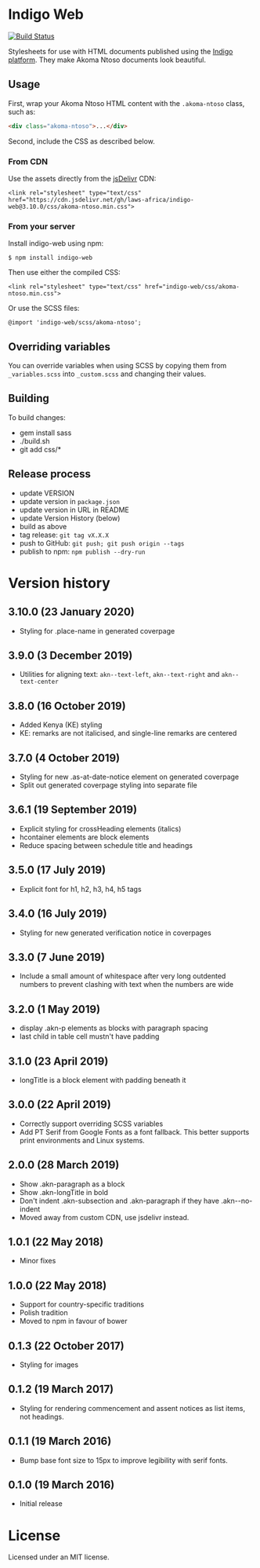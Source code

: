# Indigo Web

[![Build Status](https://travis-ci.org/laws-africa/indigo-web.svg)](http://travis-ci.org/laws-africa/indigo-web)

Stylesheets for use with HTML documents published using the [Indigo platform](https://indigo.readthedocs.org).
They make Akoma Ntoso documents look beautiful.

## Usage

First, wrap your Akoma Ntoso HTML content with the `.akoma-ntoso` class, such as:

```html
<div class="akoma-ntoso">...</div>
```

Second, include the CSS as described below.

### From CDN

Use the assets directly from the [jsDelivr](https://www.jsdelivr.com) CDN:

    <link rel="stylesheet" type="text/css" href="https://cdn.jsdelivr.net/gh/laws-africa/indigo-web@3.10.0/css/akoma-ntoso.min.css">

### From your server

Install indigo-web using npm:

    $ npm install indigo-web

Then use either the compiled CSS:

    <link rel="stylesheet" type="text/css" href="indigo-web/css/akoma-ntoso.min.css">

Or use the SCSS files:

    @import 'indigo-web/scss/akoma-ntoso';

## Overriding variables

You can override variables when using SCSS by copying them from ``_variables.scss`` into ``_custom.scss`` and changing
their values.

## Building

To build changes:

* gem install sass
* ./build.sh
* git add css/*

## Release process

* update VERSION
* update version in `package.json`
* update version in URL in README
* update Version History (below)
* build as above
* tag release: `git tag vX.X.X`
* push to GitHub: `git push; git push origin --tags`
* publish to npm: `npm publish --dry-run`

# Version history

## 3.10.0 (23 January 2020)

* Styling for .place-name in generated coverpage

## 3.9.0 (3 December 2019)

* Utilities for aligning text: ``akn--text-left``, ``akn--text-right`` and ``akn--text-center``

## 3.8.0 (16 October 2019)

* Added Kenya (KE) styling
* KE: remarks are not italicised, and single-line remarks are centered

## 3.7.0 (4 October 2019)

* Styling for new .as-at-date-notice element on generated coverpage
* Split out generated coverpage styling into separate file

## 3.6.1 (19 September 2019)

* Explicit styling for crossHeading elements (italics)
* hcontainer elements are block elements
* Reduce spacing between schedule title and headings

## 3.5.0 (17 July 2019)

* Explicit font for h1, h2, h3, h4, h5 tags

## 3.4.0 (16 July 2019)

* Styling for new generated verification notice in coverpages

## 3.3.0 (7 June 2019)

* Include a small amount of whitespace after very long outdented numbers to prevent clashing with text when the numbers are wide

## 3.2.0 (1 May 2019)

* display .akn-p elements as blocks with paragraph spacing
* last child in table cell mustn't have padding

## 3.1.0 (23 April 2019)

* longTitle is a block element with padding beneath it

## 3.0.0 (22 April 2019)

* Correctly support overriding SCSS variables
* Add PT Serif from Google Fonts as a font fallback. This better supports print environments and Linux systems.

## 2.0.0 (28 March 2019)

* Show .akn-paragraph as a block
* Show .akn-longTitle in bold
* Don't indent .akn-subsection and .akn-paragraph if they have .akn--no-indent
* Moved away from custom CDN, use jsdelivr instead.

## 1.0.1 (22 May 2018)

* Minor fixes

## 1.0.0 (22 May 2018)

* Support for country-specific traditions
* Polish tradition
* Moved to npm in favour of bower

## 0.1.3 (22 October 2017)

* Styling for images

## 0.1.2 (19 March 2017)

* Styling for rendering commencement and assent notices as list items, not headings.

## 0.1.1 (19 March 2016)

* Bump base font size to 15px to improve legibility with serif fonts.

## 0.1.0 (19 March 2016)

* Initial release

# License

Licensed under an MIT license.
